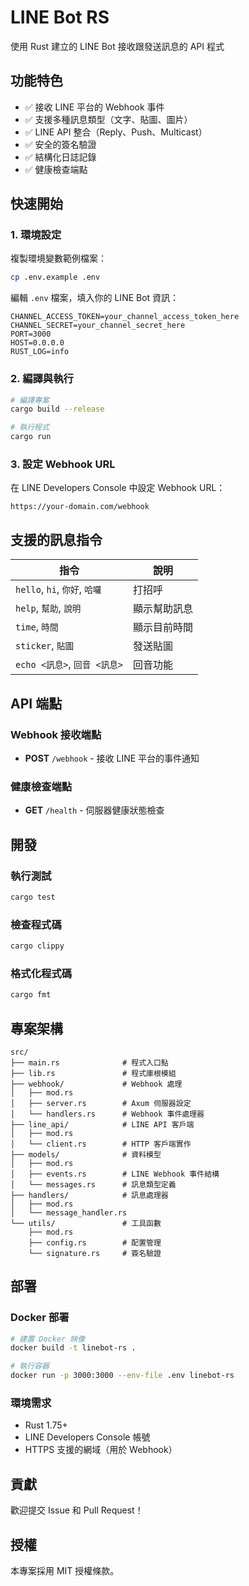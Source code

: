 # LINE Bot RS

使用 Rust 建立的 LINE Bot 接收跟發送訊息的 API 程式

## 功能特色

- ✅ 接收 LINE 平台的 Webhook 事件
- ✅ 支援多種訊息類型（文字、貼圖、圖片）
- ✅ LINE API 整合（Reply、Push、Multicast）
- ✅ 安全的簽名驗證
- ✅ 結構化日誌記錄
- ✅ 健康檢查端點

## 快速開始

### 1. 環境設定

複製環境變數範例檔案：
```bash
cp .env.example .env
```

編輯 `.env` 檔案，填入你的 LINE Bot 資訊：
```env
CHANNEL_ACCESS_TOKEN=your_channel_access_token_here
CHANNEL_SECRET=your_channel_secret_here
PORT=3000
HOST=0.0.0.0
RUST_LOG=info
```

### 2. 編譯與執行

```bash
# 編譯專案
cargo build --release

# 執行程式
cargo run
```

### 3. 設定 Webhook URL

在 LINE Developers Console 中設定 Webhook URL：
```
https://your-domain.com/webhook
```

## 支援的訊息指令

| 指令 | 說明 |
|------|------|
| `hello`, `hi`, `你好`, `哈囉` | 打招呼 |
| `help`, `幫助`, `說明` | 顯示幫助訊息 |
| `time`, `時間` | 顯示目前時間 |
| `sticker`, `貼圖` | 發送貼圖 |
| `echo <訊息>`, `回音 <訊息>` | 回音功能 |

## API 端點

### Webhook 接收端點
- **POST** `/webhook` - 接收 LINE 平台的事件通知

### 健康檢查端點
- **GET** `/health` - 伺服器健康狀態檢查

## 開發

### 執行測試
```bash
cargo test
```

### 檢查程式碼
```bash
cargo clippy
```

### 格式化程式碼
```bash
cargo fmt
```

## 專案架構

```
src/
├── main.rs              # 程式入口點
├── lib.rs               # 程式庫根模組
├── webhook/             # Webhook 處理
│   ├── mod.rs
│   ├── server.rs        # Axum 伺服器設定
│   └── handlers.rs      # Webhook 事件處理器
├── line_api/            # LINE API 客戶端
│   ├── mod.rs
│   └── client.rs        # HTTP 客戶端實作
├── models/              # 資料模型
│   ├── mod.rs
│   ├── events.rs        # LINE Webhook 事件結構
│   └── messages.rs      # 訊息類型定義
├── handlers/            # 訊息處理器
│   ├── mod.rs
│   └── message_handler.rs
└── utils/               # 工具函數
    ├── mod.rs
    ├── config.rs        # 配置管理
    └── signature.rs     # 簽名驗證
```

## 部署

### Docker 部署
```bash
# 建置 Docker 映像
docker build -t linebot-rs .

# 執行容器
docker run -p 3000:3000 --env-file .env linebot-rs
```

### 環境需求
- Rust 1.75+
- LINE Developers Console 帳號
- HTTPS 支援的網域（用於 Webhook）

## 貢獻

歡迎提交 Issue 和 Pull Request！

## 授權

本專案採用 MIT 授權條款。
